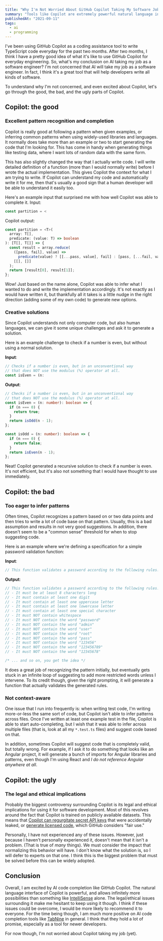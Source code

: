 ```yaml
---
title: "Why I'm Not Worried About GitHub Copilot Taking My Software Job"
summary: "Tools like Copilot are extremely powerful natural language interfaces for writing code, but there are very real limitations to it, as well as legal and ethical issues. Ultimately, it is a tool for developers, not a replacement for a developer."
publishedAt: "2021-09-11"
tags:
  - ai
  - programming
---
```


I've been using GitHub Copilot as a coding assistance tool to write TypeScript code everyday for the past two months. After two months, I think I have a pretty good idea of what it's like to use GitHub Copilot for everyday engineering. So, what's my conclusion on AI taking my job as a software engineer? I'm not concerned that AI will take my job as a software engineer. In fact, I think it's a great tool that will help developers write all kinds of software.

To understand why I'm not concerned, and even excited about Copilot, let's go through the good, the bad, and the ugly parts of Copilot.

## Copilot: the good

### Excellent pattern recognition and completion

Copilot is really good at following a pattern when given examples, or inferring common patterns when using widely-used libraries and languages. It normally does take more than an example or two to start generating the code that I'm looking for. This has come in handy when generating things like testing data, where I want lots of random data with the same form.

This has also slightly changed the way that I actually write code. I will write detailed definition of a function (more than I would normally write) before I wrote the actual implementation. This gives Copilot the context for what I am trying to write. If Copilot can understand my code and automatically write it for me, then that's usually a good sign that a human developer will be able to understand it easily too.

Here's an example input that surprised me with how well Copilot was able to complete it. Input:

```typescript
const partition = <
```

Copilot output:

```typescript
const partition = <T>(
  array: T[],
  predicate: (value: T) => boolean
): [T[], T[]] => {
  const result = array.reduce(
    ([pass, fail], value) =>
      predicate(value) ? [[...pass, value], fail] : [pass, [...fail, value]],
    [[], []]
  );
  return [result[0], result[1]];
};
```

Wow! Just based on the name alone, Copilot was able to infer what I wanted to do and write the implementation accordingly. It's not exactly as I would have written it, but thankfully all it takes is a little nudge in the right direction (adding some of my own code) to generate new options.

### Creative solutions

Since Copilot understands not only computer code, but also human languages, we can give it some unique challenges and ask it to generate a solution.

Here is an example challenge to check if a number is even, but without using a normal solution.

**Input**:

```typescript
// Checks if a number is even, but in an unconventional way
// that does NOT use the modulus (%) operator at all.
const isEven = (n:
```

**Output**:

```typescript
// Checks if a number is even, but in an unconventional way
// that does NOT use the modulus (%) operator at all.
const isEven = (n: number): boolean => {
  if (n === 0) {
    return true;
  }
  return isOdd(n - 1);
};

const isOdd = (n: number): boolean => {
  if (n === 0) {
    return false;
  }
  return isEven(n - 1);
};
```

Neat! Copilot generated a recursive solution to check if a number is even. It's not efficient, but it's also not something that I would have thought to use immediately.

## Copilot: the bad

### Too eager to infer patterns

Often times, Copilot recognizes a pattern based on or two data points and then tries to write a lot of code base on that pattern. Usually, this is a bad assumption and results in not very good suggestions. In addition, there doesn't seem to be a "common sense" threshold for when to stop suggesting code.

Here is an example where we're defining a specification for a simple password validation function:

**Input**:

```typescript
// This function validates a password according to the following rules:
```

**Output**:

```typescript
// This function validates a password according to the following rules:
// - It must be at least 8 characters long
// - It must contain at least one digit
// - It must contain at least one uppercase letter
// - It must contain at least one lowercase letter
// - It must contain at least one special character
// - It must NOT contain whitespace
// - It must NOT contain the word "password"
// - It must NOT contain the word "admin"
// - It must NOT contain the word "user"
// - It must NOT contain the word "root"
// - It must NOT contain the word "pass"
// - It must NOT contain the word "123456"
// - It must NOT contain the word "123456789"
// - It must NOT contain the word "12345678"

/* ... and so on, you get the idea */
```

It does a great job of recognizing the pattern initially, but eventually gets stuck in an infinite loop of suggesting to add more restricted words unless I intervene. To its credit though, given the right prompting, it will generate a function that actually validates the generated rules.

### Not context-aware

One issue that I run into frequently is: when writing test code, I'm writing more-or-less the same sort of code, but Copilot isn't able to infer patterns across files. Once I've written at least one example test in the file, Copilot is able to start auto-completing, but I wish that it was able to infer across multiple files (that is, look at all my `*.test.ts` files) and suggest code based on that.

In addition, sometimes Copilot will suggest code that is completely valid, but totally wrong. For example, if I ask it to do something that looks like an Angular project, it will generate a bunch of imports for Angular libraries and patterns, even though I'm using React and _I do not reference Angular anywhere at all_.

## Copilot: the ugly

### The legal and ethical implications

Probably the biggest controversy surrounding Copilot is its legal and ethical implications for using it for software development. Most of this revolves around the fact that Copilot is trained on publicly available datasets. This means that [Copilot can regurgitate secret API keys](https://www.theregister.com/2021/07/06/github_copilot_autocoder_caught_spilling/) that were accidentally leaked, or [generate licensed code](https://twitter.com/alexjc/status/1410524416660889607), which GitHub considers "fair use."

Personally, I have not experienced any of these issues. However, just because I haven't personally experienced it, doesn't mean that it isn't a problem. (That is true of _many_ things). We must consider the impact that normalizing this behavior will have. I don't know what the solution is, so I will defer to experts on that one. I think this is the biggest problem that must be solved before this can be widely adopted.

## Conclusion

Overall, I am excited by AI code completion like GitHub Copilot. The natural language interface of Copilot is powerful, and allows infinitely more possibilities than something like [IntelliSense](https://code.visualstudio.com/docs/editor/intellisense) alone. The legal/ethical issues surrounding it make me hesitant to keep using it though. I think if these issues could be overcome, I would be more likely to recommend it to everyone. For the time being though, I am much more positive on AI code completion tools like [TabNine](https://www.tabnine.com/) in general. I think that they hold a lot of promise, especially as a tool for newer developers.

For now though, I'm not worried about Copilot taking my job (yet).
